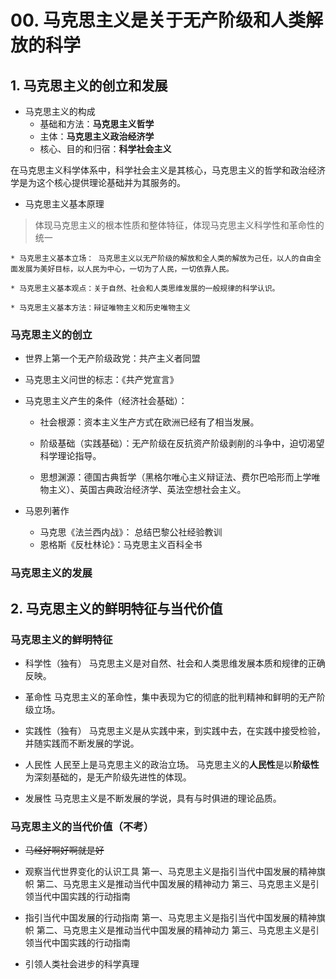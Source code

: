 # 00. 马克思主义是关于无产阶级和人类解放的科学
## 1. 马克思主义的创立和发展

* 马克思主义的构成
    * 基础和方法：**马克思主义哲学**
    * 主体：**马克思主义政治经济学**
    * 核心、目的和归宿：**科学社会主义**

在马克思主义科学体系中，科学社会主义是其核心，马克思主义的哲学和政治经济学是为这个核心提供理论基础并为其服务的。

* 马克思主义基本原理
> 体现马克思主义的根本性质和整体特征，体现马克思主义科学性和革命性的统一

    * 马克思主义基本立场： 马克思主义以无产阶级的解放和全人类的解放为己任，以人的自由全面发展为美好目标，以人民为中心，一切为了人民，一切依靠人民。

    * 马克思主义基本观点：关于自然、社会和人类思维发展的一般规律的科学认识。 

    * 马克思主义基本方法：辩证唯物主义和历史唯物主义

### 马克思主义的创立

* 世界上第一个无产阶级政党：共产主义者同盟

* 马克思主义问世的标志：《共产党宣言》

* 马克思主义产生的条件（经济社会基础）：
    * 社会根源：资本主义生产方式在欧洲已经有了相当发展。

    * 阶级基础（实践基础）：无产阶级在反抗资产阶级剥削的斗争中，迫切渴望科学理论指导。

    * 思想渊源：德国古典哲学（黑格尔唯心主义辩证法、费尔巴哈形而上学唯物主义）、英国古典政治经济学、英法空想社会主义。

* 马恩列著作
    * 马克思《法兰西内战》： 总结巴黎公社经验教训
    * 恩格斯《反杜林论》：马克思主义百科全书

### 马克思主义的发展

## 2. 马克思主义的鲜明特征与当代价值

### 马克思主义的鲜明特征
* 科学性（独有）
马克思主义是对自然、社会和人类思维发展本质和规律的正确反映。

* 革命性
马克思主义的革命性，集中表现为它的彻底的批判精神和鲜明的无产阶级立场。

* 实践性（独有）
马克思主义是从实践中来，到实践中去，在实践中接受检验，并随实践而不断发展的学说。

* 人民性
人民至上是马克思主义的政治立场。
马克思主义的**人民性**是以**阶级性**为深刻基础的，是无产阶级先进性的体现。

* 发展性
马克思主义是不断发展的学说，具有与时俱进的理论品质。
### 马克思主义的当代价值（不考）
* ~~马经好啊好啊就是好~~
* 观察当代世界变化的认识工具
    第一、马克思主义是指引当代中国发展的精神旗帜
    第二、马克思主义是推动当代中国发展的精神动力
    第三、马克思主义是引领当代中国实践的行动指南

* 指引当代中国发展的行动指南
    第一、马克思主义是指引当代中国发展的精神旗帜
    第二、马克思主义是推动当代中国发展的精神动力
    第三、马克思主义是引领当代中国实践的行动指南

* 引领人类社会进步的科学真理
